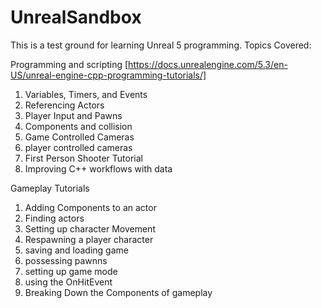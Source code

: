 # UnrealSandbox
This is a test ground for learning Unreal 5 programming.
Topics Covered: 

Programming and scripting [https://docs.unrealengine.com/5.3/en-US/unreal-engine-cpp-programming-tutorials/]
1. Variables, Timers, and Events
2. Referencing Actors
3. Player Input and Pawns
4. Components and collision
5. Game Controlled Cameras
6. player controlled cameras
7. First Person Shooter Tutorial
8. Improving C++ workflows with data

Gameplay Tutorials 
1. Adding Components to an actor
2. Finding actors
3. Setting up character Movement
4. Respawning a player character
5. saving and loading game
6. possessing pawnns
7. setting up game mode
8. using the OnHitEvent
9. Breaking Down the Components of gameplay
